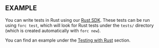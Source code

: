 <!-- markdownlint-disable MD041 -->

## EXAMPLE

You can write tests in Rust using our [Rust SDK](https://github.com/FuelLabs/fuels-rs). These tests can be run using `forc test`, which will look for Rust tests under the `tests/` directory (which is created automatically with `forc new`).

You can find an example under the [Testing with Rust](../../testing/testing-with-rust.md) section.
